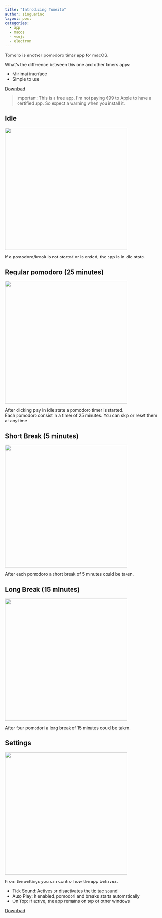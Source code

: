 ```yaml
---
title: "Introducing Tomeito"
author: singuerinc
layout: post
categories:
  - app
  - macos
  - vuejs
  - electron
---
```


Tomeito is another pomodoro timer app for macOS.

What's the difference between this one and other timers apps:

- Minimal interface
- Simple to use

[Download](https://tomeito-app.singuerinc.com/releases/darwin/latest/tomeito.zip)

> Important: This is a free app. I'm not paying €99 to Apple to have a certified app. So expect a warning when you install it.

## Idle

<img width="402" src="{{ site.url }}/images/posts-assets/tomeito/tomeito-idle.png">

If a pomodoro/break is not started or is ended, the app is in idle state.

## Regular pomodoro (25 minutes)

<img width="402" src="{{ site.url }}/images/posts-assets/tomeito/tomeito-pomodoro.png">

After clicking play in idle state a pomodoro timer is started.  
Each pomodoro consist in a timer of 25 minutes. You can skip or reset them at any time.

## Short Break (5 minutes)

<img width="402" src="{{ site.url }}/images/posts-assets/tomeito/tomeito-break.png">

After each pomodoro a short break of 5 minutes could be taken.

## Long Break (15 minutes)

<img width="402" src="{{ site.url }}/images/posts-assets/tomeito/tomeito-long-break.png">

After four pomodori a long break of 15 minutes could be taken.

## Settings

<img width="402" src="{{ site.url }}/images/posts-assets/tomeito/tomeito-settings.png">

From the settings you can control how the app behaves:

- Tick Sound: Actives or disactivates the tic tac sound
- Auto Play: If enabled, pomodori and breaks starts automatically
- On Top: If active, the app remains on top of other windows

[Download](https://tomeito-app.singuerinc.com/releases/darwin/latest/tomeito.zip)
